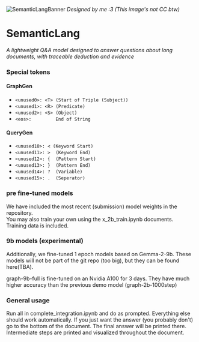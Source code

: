 ![SemanticLangBanner](https://res.cloudinary.com/dn3o5dlna/image/upload/v1726419733/banners/SemanticLangPoster.png)
_Designed by me :3 (This image's not CC btw)_
# SemanticLang
_A lightweight Q&A model designed to answer questions about long documents, with traceable deduction and evidence_

### Special tokens

#### GraphGen
- ```<unused0>: <T> (Start of Triple (Subject))```
- ```<unused1>: <R> (Predicate)```
- ```<unused2>: <S> (Object)```
- ```<eos>:         End of String```

#### QueryGen
- ```<unused10>: < (Keyword Start)```
- ```<unused11>: >  (Keyword End)```
- ```<unused12>: {  (Pattern Start)```
- ```<unused13>: }  (Pattern End)```
- ```<unused14>: ?  (Variable)```
- ```<unused15>: .  (Seperator)```

### pre fine-tuned models
We have included the most recent (submission) model weights in the repository.  
You may also train your own using the x_2b_train.ipynb documents.  
Training data is included.

### 9b models (experimental)
Additionally, we fine-tuned 1 epoch models based on Gemma-2-9b. These models will not be part of the git repo (too big), but they can be found here(TBA).

graph-9b-full is fine-tuned on an Nvidia A100 for 3 days. They have much higher accuracy than the previous demo model (graph-2b-1000step) 

### General usage
Run all in complete_integration.ipynb and do as prompted. Everything else should work automatically. If you just want the answer (you probably don't) go to the bottom of the document. The final answer will be printed there.  
Intermediate steps are printed and visualized throughout the document.


